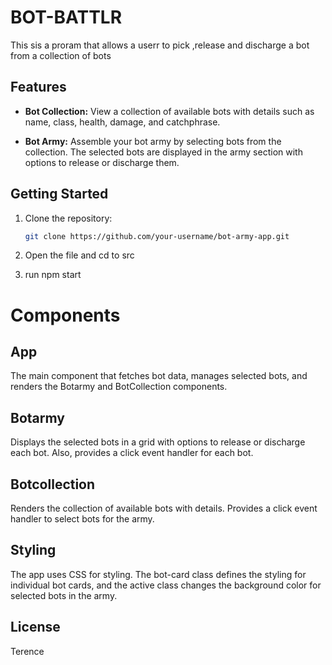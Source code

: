 # BOT-BATTLR
This sis a proram that allows a userr to pick ,release and discharge a bot from a collection of bots
## Features

- **Bot Collection:** View a collection of available bots with details such as name, class, health, damage, and catchphrase.

- **Bot Army:** Assemble your bot army by selecting bots from the collection. The selected bots are displayed in the army section with options to release or discharge them.

## Getting Started

1. Clone the repository:

   ```bash
   git clone https://github.com/your-username/bot-army-app.git
2. Open the file and cd to src
3. run npm start

# Components
 ## App
The main component that fetches bot data, manages selected bots, and renders the Botarmy and BotCollection components.

 ## Botarmy
Displays the selected bots in a grid with options to release or discharge each bot. Also, provides a click event handler for each bot.

 ## Botcollection
Renders the collection of available bots with details. Provides a click event handler to select bots for the army.

 ## Styling
The app uses CSS for styling. The bot-card class defines the styling for individual bot cards, and the active class changes the background color for selected bots in the army.

## License
 Terence
